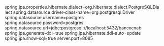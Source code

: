spring.jpa.properties.hibernate.dialect=org.hibernate.dialect.PostgreSQLDialect
spring.datasource.driver-class-name=org.postgresql.Driver
spring.datasource.username=postgres
spring.datasource.password=postgres
spring.datasource.url=jdbc:postgresql://localhost:5432/bancocnab
spring.jpa.generate-ddl=true
spring.jpa.hibernate.ddl-auto=update
spring.jpa.show-sql=true
server.port=8085
